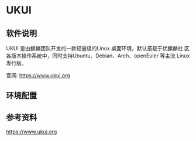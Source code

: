 # UKUI

## 软件说明

UKUI 是由麒麟团队开发的一款轻量级的Linux 桌面环境，默认搭载于优麒麟社
区各版本操作系统中，同时支持Ubuntu、Debian、Arch、openEuler 等主流
Linux 发行版。

官网: https://www.ukui.org

## 环境配置

## 参考资料
https://www.ukui.org
